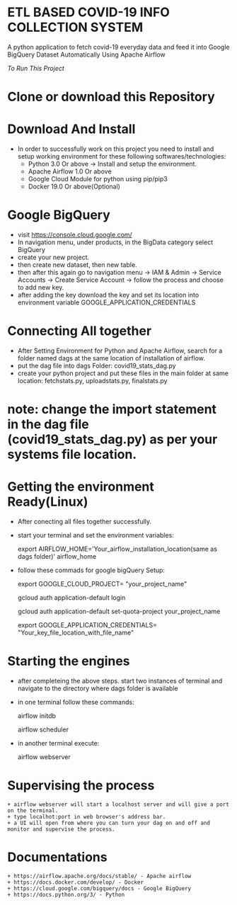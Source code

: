 # ETL BASED COVID-19 INFO COLLECTION SYSTEM
A python application to fetch covid-19 everyday data and feed it into Google BigQuery Dataset Automatically Using Apache Airflow 

_To Run This Project_

# Clone or download this Repository

# Download And Install
* In order to successfully work on this project you need to install and setup working environment for these following softwares/technologies:
  + Python 3.0 Or above -> Install and setup the environment.
  + Apache Airflow 1.0 Or above 
  + Google Cloud Module for python using pip/pip3
  + Docker 19.0 Or above(Optional)
 
 # Google BigQuery
  + visit https://console.cloud.google.com/ 
  + In navigation menu, under products, in the BigData category select BigQuery
  + create your new project.
  + then create new dataset, then new table.
  + then after this again go to navigation menu -> IAM & Admin -> Service Accounts -> Create Service Account -> follow the process and choose to add new key.
  + after adding the key download the key and set its location into environment variable GOOGLE_APPLICATION_CREDENTIALS
 
 # Connecting All together
  + After Setting Environment for Python and Apache Airflow, search for a folder named dags at the same location of installation of airflow.
  + put the dag file into dags Folder: covid19_stats_dag.py
  + create your python project and put these files in the main folder at same location: fetchstats.py, uploadstats.py, finalstats.py
  # note: change the import statement in the dag file (covid19_stats_dag.py) as per your systems file location.
 
 # Getting the environment Ready(Linux)
  + After conecting all files together successfully.
  + start your terminal and set the environment variables:
    
      export AIRFLOW_HOME='Your_airflow_installation_location(same as dags folder)' airflow_home
 
  + follow these commads for google bigQuery Setup:
 
      export GOOGLE_CLOUD_PROJECT= "your_project_name"
 
      gcloud auth application-default login
 
      gcloud auth application-default set-quota-project your_project_name
 
      export GOOGLE_APPLICATION_CREDENTIALS= "Your_key_file_location_with_file_name"    
    
  # Starting the engines
   + after completeing the above steps. start two instances of terminal and navigate to the directory where dags folder is available
   + in one terminal follow these commands:
      
      airflow initdb
      
      airflow scheduler
      
   + in another terminal execute:
      
      airflow webserver
      
  # Supervising the process
    + airflow webserver will start a localhost server and will give a port on the terminal.
    + type localhot:port in web browser's address bar.
    + a UI will open from where you can turn your dag on and off and monitor and supervise the process. 
    
  # Documentations
    + https://airflow.apache.org/docs/stable/ - Apache airflow
    + https://docs.docker.com/develop/ - Docker
    + https://cloud.google.com/bigquery/docs - Google BigQuery
    + https://docs.python.org/3/ - Python
